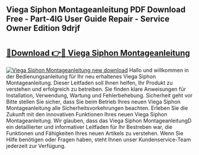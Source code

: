 ## Viega Siphon Montageanleitung PDF Download Free - Part-4lG User Guide Repair - Service Owner Edition 9drjf

# <h2><a href="http://df8rm8b.blite.top/?on=Viega+Siphon+Montageanleitung">🔗Download 👉🔴 Viega Siphon Montageanleitung</a></h2>

[![Viega Siphon Montageanleitung new download](https://i.imgur.com/lujVjoI.png)](http://df8rm8b.blite.top/?on=Viega+Siphon+Montageanleitung)
Hallo und willkommen in der Bedienungsanleitung für Ihr neu erhaltenes Viega Siphon Montageanleitung. Dieser Leitfaden soll Ihnen helfen, Ihr Produkt zu verstehen und erfolgreich zu betreiben. Sie finden klare Anweisungen für Installation, Verwendung, Wartung und Fehlerbehebung. Sicherheit geht vor Bitte stellen Sie sicher, dass Sie beim Betrieb Ihres neuen Viega Siphon Montageanleitung alle Sicherheitsvorkehrungen beachten. Erleben Sie die Zukunft mit den innovativen Funktionen Ihres neuen Viega Siphon Montageanleitung. Wir glauben, dass das Viega Siphon MontageanleitungD ein detaillierter und informativer Leitfaden für Ihr Bestreben war, die Funktionen und Fähigkeiten Ihres neuen Artikels zu verstehen. Wenn Sie Hilfe benötigen oder Fragen haben, steht Ihnen unser Kundenservice-Team jederzeit zur Verfügung.
